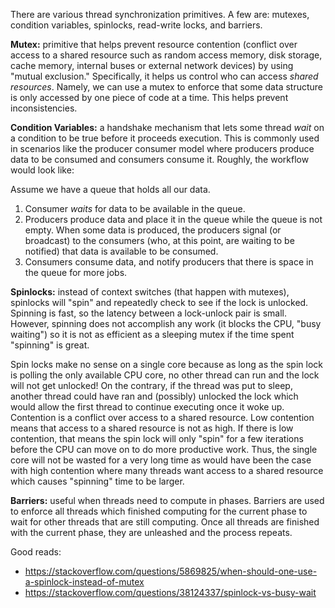 There are various thread synchronization primitives. A few are: mutexes, condition variables, spinlocks, read-write locks, and barriers.

**Mutex:** primitive that helps prevent resource contention (conflict over access to a shared resource such as random access memory, disk storage, cache memory, internal buses or external network devices) by using "mutual exclusion." Specifically, it helps us control who can access _shared resources_. Namely, we can use a mutex to enforce that some data structure is only accessed by one piece of code at a time. This helps prevent inconsistencies.

**Condition Variables:** a handshake mechanism that lets some thread _wait_ on a condition to be true before it proceeds execution. This is commonly used in scenarios like the producer consumer model where producers produce data to be consumed and consumers consume it. Roughly, the workflow would look like:

Assume we have a queue that holds all our data.
1. Consumer _waits_ for data to be available in the queue.
2. Producers produce data and place it in the queue while the queue is not empty. When some data is produced, the producers signal (or broadcast) to the consumers (who, at this point, are waiting to be notified) that data is available to be consumed.
3. Consumers consume data, and notify producers that there is space in the queue for more jobs.

**Spinlocks:** instead of context switches (that happen with mutexes), spinlocks will "spin" and repeatedly check to see if the lock is unlocked. Spinning is fast, so the latency between a lock-unlock pair is small. However, spinning does not accomplish any work (it blocks the CPU, "busy waiting") so it is not as efficient as a sleeping mutex if the time spent "spinning" is great.

Spin locks make no sense on a single core because as long as the spin lock is polling the only available CPU core, no other thread can run and the lock will not get unlocked! On the contrary, if the thread was put to sleep, another thread could have ran and (possibly) unlocked the lock which would allow the first thread to continue executing once it woke up. Contention is a conflict over access to a shared resource. Low contention means that access to a shared resource is not as high. If there is low contention, that means the spin lock will only "spin" for a few iterations before the CPU can move on to do more productive work. Thus, the single core will not be wasted for a very long time as would have been the case with high contention where many threads want access to a shared resource which causes "spinning" time to be larger.

**Barriers:** useful when threads need to compute in phases. Barriers are used to enforce all threads which finished computing for the current phase to wait for other threads that are still computing. Once all threads are finished with the current phase, they are unleashed and the process repeats.

Good reads:
- https://stackoverflow.com/questions/5869825/when-should-one-use-a-spinlock-instead-of-mutex
- https://stackoverflow.com/questions/38124337/spinlock-vs-busy-wait
